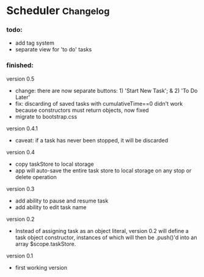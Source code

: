 # Scheduler <small>Changelog</small>

### todo:
* add tag system
* separate view for 'to do' tasks

### finished:

version 0.5
* change: there are now separate buttons: 1) 'Start New Task'; & 2) 'To Do Later'
* fix: discarding of saved tasks with cumulativeTime==0 didn't work because constructors must return objects, now fixed
* migrate to bootstrap.css

version 0.4.1
* caveat: if a task has never been stopped, it will be discarded

version 0.4
* copy taskStore to local storage
* app will auto-save the entire task store to local storage on any stop or delete operation

version 0.3
* add ability to pause and resume task
* add ability to edit task name

version 0.2
* Instead of assigning task as an object literal, version 0.2 will define a task object constructor, instances of which will then be .push()'d into an array $scope.taskStore.

version 0.1
* first working version
